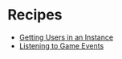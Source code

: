 # Recipes

* [Getting Users in an Instance](./getting-users.md)
* [Listening to Game Events](./listen-game-events.md)

<!-- * [Getting Props in an Instance](./getting-props.md) -->
<!-- * [Hooking Into CVR Events](./game-events.md) -->